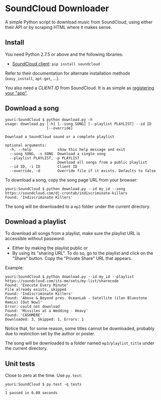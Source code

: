 SoundCloud Downloader
=====================

A simple Python script to download music from SoundCloud, using either their API or by scraping HTML where it makes sense.


## Install

You need Python 2.7.5 or above and the following libraries:

* [SoundCloud client](https://github.com/soundcloud/soundcloud-python): `pip install soundcloud`

Refer to their documentation for alternate installation methods (`easy_install`, `apt-get`, ...).

You also need a *CLIENT ID* from SoundCloud.
It is as simple as [registering your "app"](https://developers.soundcloud.com/).


## Download a song

    youri:SoundCloud $ python download.py -h
    usage: download.py [-h] [--song SONG] [--playlist PLAYLIST] --id ID
                       [--override]

    Download a SoundCloud sound or a complete playlist

    optional arguments:
      -h, --help            show this help message and exit
      --song SONG, -s SONG  Download a single song
      --playlist PLAYLIST, -p PLAYLIST
                            Download all songs from a public playlist
      --id ID, -i ID        Client ID
      --override, -d        Override file if it exists. Defaults to false

To download a song, copy the song page URL from your browser:

    youri:SoundCloud $ python download.py --id my_id --song https://soundcloud.com/dj-crontab/indiscriminate-killers
    Found: 'Indiscriminate Killers'

The song will be downloaded to a `mp3` folder under the current directory.


## Download a playlist

To download all songs from a playlist, make sure the playlist URL is accessible without password:

* Either by making the playlist public or
* By using its "sharing URL". To do so, go to the playlist and click on the "Share" button. Copy the "Private Share" URL that appears.

Example:

    youri:SoundCloud $ python download.py --id my_id --playlist https://soundcloud.com/its-me/sets/my-list/sharecode
    Found: 'Execute Every Minute'
    File already exists, skipped
    Found: 'Indiscriminate Killers'
    Found: 'Above & Beyond pres. OceanLab - Satellite (ilan Bluestone Remix) [Out Now]'
    Error: could not download
    Found: 'Missiles at a Wedding - Heavy'
    Found: 'CASHMERE'
    Downloaded: 3, Skipped: 1, Errors: 1

Notice that, for some reason, some titles cannot be downloaded, probably due to restriction set by the author or poster.

The song will be downloaded to a folder named `mp3/playlist_title` under the current directory.


## Unit tests

Close to zero at the time. Use `py.test`:

    youri:SoundCloud $ py.test -q tests
    .
    1 passed in 0.08 seconds
